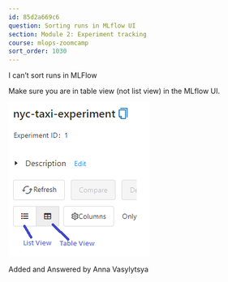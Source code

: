 ```yaml
---
id: 85d2a669c6
question: Sorting runs in MLflow UI
section: Module 2: Experiment tracking
course: mlops-zoomcamp
sort_order: 1030
---
```


I can’t sort runs in MLFlow

Make sure you are in table view (not list view) in the MLflow UI.

![Image](images/mlops-zoomcamp/image_2a1a8e53.png)

Added and Answered by Anna Vasylytsya

